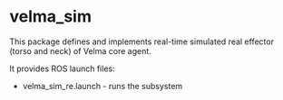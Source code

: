 # velma_sim

This package defines and implements real-time simulated real effector (torso and neck) of Velma core agent.

It provides ROS launch files:
 * velma_sim_re.launch - runs the subsystem

